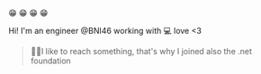 
😁 😁 😁 😁

Hi! I'm an engineer @BNI46 working with  💻 love <3

> 👨‍🔧I like to reach something, that's why I joined also the .net
> foundation

